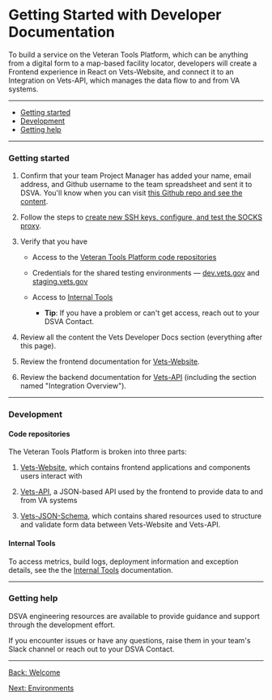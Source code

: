 # Getting Started with Developer Documentation

To build a service on the Veteran Tools Platform, which can be anything from a digital form to a map-based facility locator, developers will create a Frontend experience in React on Vets-Website, and connect it to an Integration on Vets-API, which manages the data flow to and from VA systems.

<hr>

* [Getting started](#getting-started)
* [Development](#development)
* [Getting help](#getting-help)

<hr>

### Getting started

1. Confirm that your team Project Manager has added your name, email address, and Github username to the team spreadsheet and sent it to DSVA. You'll know when you can visit [this Github repo and see the content](https://github.com/department-of-veterans-affairs/vets.gov-team).

1. Follow the steps to <a title="go to create ssh keys" href="https://github.com/department-of-veterans-affairs/vets-work-practices/blob/master/Onboarding-External-Contractors/request-access-to-tools.md#additional-onboarding-steps-for-developers">create new SSH keys, configure, and test the SOCKS proxy</a>.

1. Verify that you have
    * Access to the [Veteran Tools Platform code repositories](#code-repositories)

    * Credentials for the shared testing environments &mdash;  <a title="go to dev.vets.gov" href="https://dev.vets.gov" target="_blank">dev.vets.gov</a> and <a title="go to staging.vets.gov" href="https://staging.vets.gov" target="_blank">staging.vets.gov</a>

    * Access to [Internal Tools](internal-tools-access.md)
      * **Tip**: If you have a problem or can't get access, reach out to your DSVA Contact.

1. Review all the content the Vets Developer Docs section (everything after this page).

1. Review the frontend documentation for <a title="Go to Vets-Website readme" href="vets-website/vets-website-readme.md" target="_blank">Vets-Website</a>.

1. Review the backend documentation for <a title="Go to Vets-API readme" href="vets-api/vets-api-readme.md" target="_blank">Vets-API</a> (including the section named "Integration Overview").

<hr>

### Development

#### Code repositories

The Veteran Tools Platform is broken into three parts:

1. <a title="Go to Vets-Website" href="https://github.com/department-of-veterans-affairs/vets-website" target="_blank">Vets-Website</a>, which contains frontend applications and components users interact with

1. <a title="Go to Vets-API" href="https://github.com/department-of-veterans-affairs/vets-api" target="_blank">Vets-API</a>, a JSON-based API used by the frontend to provide data to and from VA systems

1. <a title="Go to Vets-JSON-Schema" href="https://github.com/department-of-veterans-affairs/vets-json-schema" target="_blank">Vets-JSON-Schema</a>, which contains shared resources used to structure and validate form data between Vets-Website and Vets-API.


#### Internal Tools

To access metrics, build logs, deployment information and exception details, see the the [Internal Tools](internal-tools-access.md) documentation.

<hr>

### Getting help

DSVA engineering resources are available to provide guidance and support through the development effort.

If you encounter issues or have any questions, raise them in your team's Slack channel or reach out to your DSVA Contact.

<hr>

[Back: Welcome](welcome.md)

[Next: Environments](environments.md)
